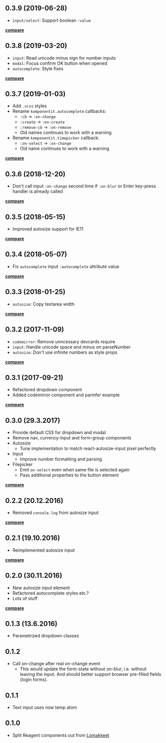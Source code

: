 ## 0.3.9 (2019-06-28)

- `input/select`: Support boolean `:value`

**[compare](https://github.com/metosin/komponentit/compare/0.3.8...0.3.9)**

## 0.3.8 (2019-03-20)

- `input`: Read unicode minus sign for number inputs
- `modal`: Focus confirm OK button when opened
- `autocomplete`: Style fixes

**[compare](https://github.com/metosin/komponentit/compare/0.3.7...0.3.8)**

## 0.3.7 (2019-01-03)

- Add `.scss` styles
- Rename `komponentit.autocomplete` callbacks:
    - `:cb` -> `:on-change`
    - `:create` -> `:on-create`
    - `:remove-cb` -> `:on-remove`
    - Old names continues to work with a warning
- Rename `komponentit.timepicker` callback:
    - `:on-select` -> `:on-change`
    - Old name continues to work with a warning

**[compare](https://github.com/metosin/komponentit/compare/0.3.6...0.3.7)**

## 0.3.6 (2018-12-20)

- Don't call input `:on-change` second time if `:on-blur` or Enter key-press handler
is already called

**[compare](https://github.com/metosin/komponentit/compare/0.3.5...0.3.6)**

## 0.3.5 (2018-05-15)

- Improved autosize support for IE11

**[compare](https://github.com/metosin/komponentit/compare/0.3.4...0.3.5)**

## 0.3.4 (2018-05-07)

- Fix `autocomplete` input `:autocomplete` attribute value

**[compare](https://github.com/metosin/komponentit/compare/0.3.3...0.3.4)**

## 0.3.3 (2018-01-25)

- `autosize`: Copy textarea width

**[compare](https://github.com/metosin/komponentit/compare/0.3.2...0.3.3)**

## 0.3.2 (2017-11-09)

- `codemirror`: Remove unncessary devcards require
- `input`: Handle unicode space and minus on parseNumber
- `autosize`: Don't use infinite numbers as style props

**[compare](https://github.com/metosin/komponentit/compare/0.3.1...0.3.2)**

## 0.3.1 (2017-09-21)

- Refactored dropdown component
- Added codemirror component and parinfer example

**[compare](https://github.com/metosin/komponentit/compare/0.3.0...0.3.1)**

## 0.3.0 (29.3.2017)

- Provide default CSS for dropdown and modal
- Remove nav, currency-input and form-group components
- Autosize
    - Tune implementation to match react-autosize-input pixel perfectly
- Input
    - Improve number formatting and parsing
- Filepicker
    - Emit `on-select` even when same file is selected again
    - Pass additional properties to the button element

**[compare](https://github.com/metosin/komponentit/compare/0.2.2...0.3.0)**

## 0.2.2 (20.12.2016)

- Removed `console.log` from autosize input

**[compare](https://github.com/metosin/komponentit/compare/0.2.1...0.2.2)**

## 0.2.1 (19.10.2016)

- Reimplemented autosize input

**[compare](https://github.com/metosin/komponentit/compare/0.2.0...0.2.1)**

## 0.2.0 (30.11.2016)

- New autosize input element
- Refactored autocomplete styles etc.?
- Lots of stuff

**[compare](https://github.com/metosin/komponentit/compare/0.1.3...0.2.0)**

## 0.1.3 (13.6.2016)

- Parametrized dropdown classes

## 0.1.2

- Call on-change after real on-change event
    - This would update the form-state without on-blur, i.e. without leaving
    the input. And should better support browser pre-filled fields (login
    forms).

## 0.1.1

- Text input uses now temp atom

## 0.1.0

- Split Reagent components out from [Lomakkeet](https://github.com/metosin/lomakkeet)
